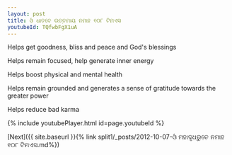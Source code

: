 ```yaml
---
layout: post
title: ଓଁ ଧାତବେ ଉତ୍ତମାୟ ନମାହ ୧୦୮ ଟିମଏସ
youtubeId: TQfwbFgX1uA
---
```

 
 
Helps get goodness, bliss and peace and God's blessings
 
Helps remain focused, help generate inner energy 
 
Helps boost physical and mental health 
 
Helps remain grounded and generates a sense of gratitude towards the greater power 
 
Helps reduce bad karma
 
 
 
 


{% include youtubePlayer.html id=page.youtubeId %}
 
[Next]({{ site.baseurl }}{% link  split1/_posts/2012-10-07-ଓଁ ମହାଦୃଧରୁତେ ନମାହ ୧୦୮ ଟିମଏସ.md%})
 
